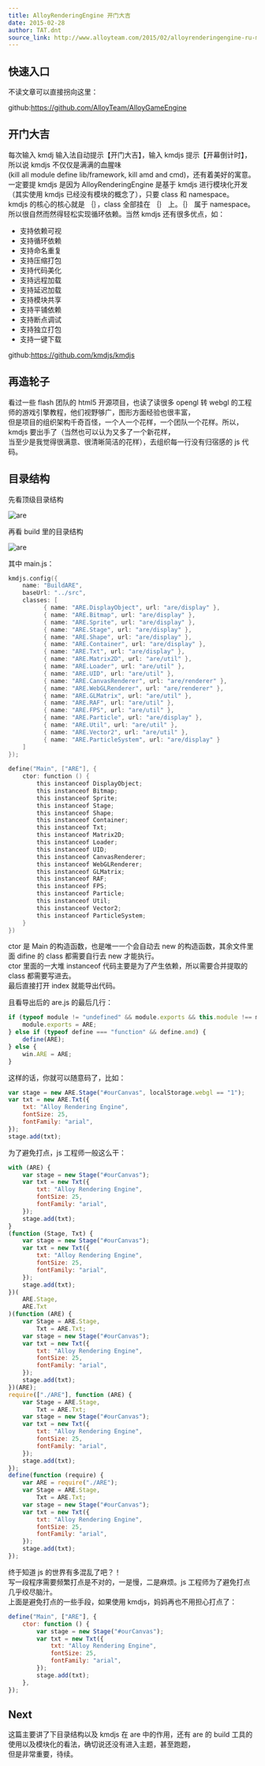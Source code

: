 ```yaml
---
title: AlloyRenderingEngine 开门大吉
date: 2015-02-28
author: TAT.dnt
source_link: http://www.alloyteam.com/2015/02/alloyrenderingengine-ru-men-xi-lie-yi-kai-men-da-ji/
---
```


<!-- {% raw %} - for jekyll -->

## 快速入口

不读文章可以直接拐向这里：

github:<https://github.com/AlloyTeam/AlloyGameEngine>

## 开门大吉

每次输入 kmdj 输入法自动提示【开门大吉】，输入 kmdjs 提示【开幕倒计时】，所以说 kmdjs 不仅仅是满满的血腥味  
(kill all module define lib/framework, kill amd and cmd)，还有着美好的寓意。  
一定要提 kmdjs 是因为 AlloyRenderingEngine 是基于 kmdjs 进行模块化开发（其实使用 kmdjs 已经没有模块的概念了），只要 class 和 namespace。  
kmdjs 的核心的核心就是 ｛｝，class 全部挂在 ｛｝ 上。｛｝ 属于 namespace。所以很自然而然得轻松实现循环依赖。当然 kmdjs 还有很多优点，如：

-   支持依赖可视
-   支持循环依赖
-   支持命名重复
-   支持压缩打包
-   支持代码美化
-   支持远程加载
-   支持延迟加载
-   支持模块共享
-   支持平铺依赖
-   支持断点调试
-   支持独立打包
-   支持一键下载

github:<https://github.com/kmdjs/kmdjs>

## 再造轮子

看过一些 flash 团队的 html5 开源项目，也读了读很多 opengl 转 webgl 的工程师的游戏引擎教程，他们视野够广，图形方面经验也很丰富，  
但是项目的组织架构千奇百怪，一个人一个花样，一个团队一个花样。所以，kmdjs 要出手了（当然也可以认为又多了一个新花样，  
当至少是我觉得很满意、很清晰简洁的花样），去组织每一行没有归宿感的 js 代码。

## 目录结构

先看顶级目录结构

![are](https://raw.githubusercontent.com/AlloyTeam/AlloyRenderingEngine/gh-pages/asset/ls1-1.png)

再看 build 里的目录结构

![are](https://raw.githubusercontent.com/AlloyTeam/AlloyRenderingEngine/gh-pages/asset/ls1-2.png)

其中 main.js：

```c
kmdjs.config({
    name: "BuildARE",
    baseUrl: "../src",
    classes: [
          { name: "ARE.DisplayObject", url: "are/display" },
          { name: "ARE.Bitmap", url: "are/display" },
          { name: "ARE.Sprite", url: "are/display" },
          { name: "ARE.Stage", url: "are/display" },
          { name: "ARE.Shape", url: "are/display" },
          { name: "ARE.Container", url: "are/display" },
          { name: "ARE.Txt", url: "are/display" },
          { name: "ARE.Matrix2D", url: "are/util" },
          { name: "ARE.Loader", url: "are/util" },
          { name: "ARE.UID", url: "are/util" },
          { name: "ARE.CanvasRenderer", url: "are/renderer" },
          { name: "ARE.WebGLRenderer", url: "are/renderer" },
          { name: "ARE.GLMatrix", url: "are/util" },
          { name: "ARE.RAF", url: "are/util" },
          { name: "ARE.FPS", url: "are/util" },
          { name: "ARE.Particle", url: "are/display" },
          { name: "ARE.Util", url: "are/util" },
          { name: "ARE.Vector2", url: "are/util" },
          { name: "ARE.ParticleSystem", url: "are/display" }
    ]
});
 
define("Main", ["ARE"], {
    ctor: function () {
        this instanceof DisplayObject;
        this instanceof Bitmap;
        this instanceof Sprite;
        this instanceof Stage;
        this instanceof Shape;
        this instanceof Container;
        this instanceof Txt;
        this instanceof Matrix2D;
        this instanceof Loader;
        this instanceof UID;
        this instanceof CanvasRenderer;
        this instanceof WebGLRenderer;
        this instanceof GLMatrix;
        this instanceof RAF;
        this instanceof FPS;
        this instanceof Particle;
        this instanceof Util;
        this instanceof Vector2;
        this instanceof ParticleSystem;
    }
})
```

ctor 是 Main 的构造函数，也是唯一一个会自动去 new 的构造函数，其余文件里面 difine 的 class 都需要自行去 new 才能执行。  
ctor 里面的一大堆 instanceof 代码主要是为了产生依赖，所以需要合并提取的 class 都需要写进去。  
最后直接打开 index 就能导出代码。

且看导出后的 are.js 的最后几行：

```javascript
if (typeof module != "undefined" && module.exports && this.module !== module) {
    module.exports = ARE;
} else if (typeof define === "function" && define.amd) {
    define(ARE);
} else {
    win.ARE = ARE;
}
```

这样的话，你就可以随意码了，比如：

```javascript
var stage = new ARE.Stage("#ourCanvas", localStorage.webgl == "1");
var txt = new ARE.Txt({
    txt: "Alloy Rendering Engine",
    fontSize: 25,
    fontFamily: "arial",
});
stage.add(txt);
```

为了避免打点，js 工程师一般这么干：

```javascript
with (ARE) {
    var stage = new Stage("#ourCanvas");
    var txt = new Txt({
        txt: "Alloy Rendering Engine",
        fontSize: 25,
        fontFamily: "arial",
    });
    stage.add(txt);
}
(function (Stage, Txt) {
    var stage = new Stage("#ourCanvas");
    var txt = new Txt({
        txt: "Alloy Rendering Engine",
        fontSize: 25,
        fontFamily: "arial",
    });
    stage.add(txt);
})(
    ARE.Stage,
    ARE.Txt
)(function (ARE) {
    var Stage = ARE.Stage,
        Txt = ARE.Txt;
    var stage = new Stage("#ourCanvas");
    var txt = new Txt({
        txt: "Alloy Rendering Engine",
        fontSize: 25,
        fontFamily: "arial",
    });
    stage.add(txt);
})(ARE);
require(["./ARE"], function (ARE) {
    var Stage = ARE.Stage,
        Txt = ARE.Txt;
    var stage = new Stage("#ourCanvas");
    var txt = new Txt({
        txt: "Alloy Rendering Engine",
        fontSize: 25,
        fontFamily: "arial",
    });
    stage.add(txt);
});
define(function (require) {
    var ARE = require("./ARE");
    var Stage = ARE.Stage,
        Txt = ARE.Txt;
    var stage = new Stage("#ourCanvas");
    var txt = new Txt({
        txt: "Alloy Rendering Engine",
        fontSize: 25,
        fontFamily: "arial",
    });
    stage.add(txt);
});
```

终于知道 js 的世界有多混乱了吧？！  
写一段程序需要频繁打点是不对的，一是慢，二是麻烦。js 工程师为了避免打点几乎绞尽脑汁。  
上面是避免打点的一些手段，如果使用 kmdjs，妈妈再也不用担心打点了：

```javascript
define("Main", ["ARE"], {
    ctor: function () {
        var stage = new Stage("#ourCanvas");
        var txt = new Txt({
            txt: "Alloy Rendering Engine",
            fontSize: 25,
            fontFamily: "arial",
        });
        stage.add(txt);
    },
});
```

## Next

这篇主要讲了下目录结构以及 kmdjs 在 are 中的作用，还有 are 的 build 工具的使用以及模块化的看法，确切说还没有进入主题，甚至跑题，  
但是非常重要，待续。

<!-- {% endraw %} - for jekyll -->